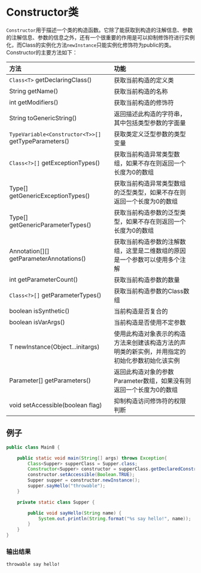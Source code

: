 # Constructor类

`Constructor`用于描述一个类的构造函数。它除了能获取到构造的注解信息、参数的注解信息、参数的信息之外，还有一个很重要的作用是可以抑制修饰符进行实例化，而Class的实例化方法`newInstance`只能实例化修饰符为public的类。Constructor的主要方法如下：

| 方法 | 功能 |
| :--- | :--- |
| `Class<T>` getDeclaringClass\(\) | 获取当前构造的定义类 |
| String getName\(\) | 获取当前构造的名称 |
| int getModifiers\(\) | 获取当前构造的修饰符 |
| String toGenericString\(\) | 返回描述此构造的字符串，其中包括类型参数的字面量 |
| `TypeVariable<Constructor<T>>[]` getTypeParameters\(\) | 获取类定义泛型参数的类型变量 |
| `Class<?>[]` getExceptionTypes\(\) | 获取当前构造异常类型数组，如果不存在则返回一个长度为0的数组 |
| Type\[\] getGenericExceptionTypes\(\) | 获取当前构造异常类型数组的泛型类型，如果不存在则返回一个长度为0的数组 |
| Type\[\] getGenericParameterTypes\(\) | 获取当前构造参数的泛型类型，如果不存在则返回一个长度为0的数组 |
| Annotation\[\]\[\] getParameterAnnotations\(\) | 获取当前构造参数的注解数组，这里是二维数组的原因是一个参数可以使用多个注解 |
| int getParameterCount\(\) | 获取当前构造参数的数量 |
| `Class<?>[]` getParameterTypes\(\) | 获取当前构造参数的Class数组 |
| boolean isSynthetic\(\) | 当前构造是否复合的 |
| boolean isVarArgs\(\) | 当前构造是否使用不定参数 |
| T newInstance\(Object...initargs\) | 使用此构造对象表示的构造方法来创建该构造方法的声明类的新实例，并用指定的初始化参数初始化该实例 |
| Parameter\[\] getParameters\(\) | 返回此构造对象的参数Parameter数组，如果没有则返回一个长度为0的数组 |
| void setAccessible\(boolean flag\) | 抑制构造访问修饰符的权限判断 |

## 例子

```java
public class Main8 {

    public static void main(String[] args) throws Exception{
        Class<Supper> supperClass = Supper.class;
        Constructor<Supper> constructor = supperClass.getDeclaredConstructor();
        constructor.setAccessible(Boolean.TRUE);
        Supper supper = constructor.newInstance();
        supper.sayHello("throwable");
    }

    private static class Supper {

        public void sayHello(String name) {
            System.out.println(String.format("%s say hello!", name));
        }
    }
}
```

### 输出结果

```text
throwable say hello!
```

